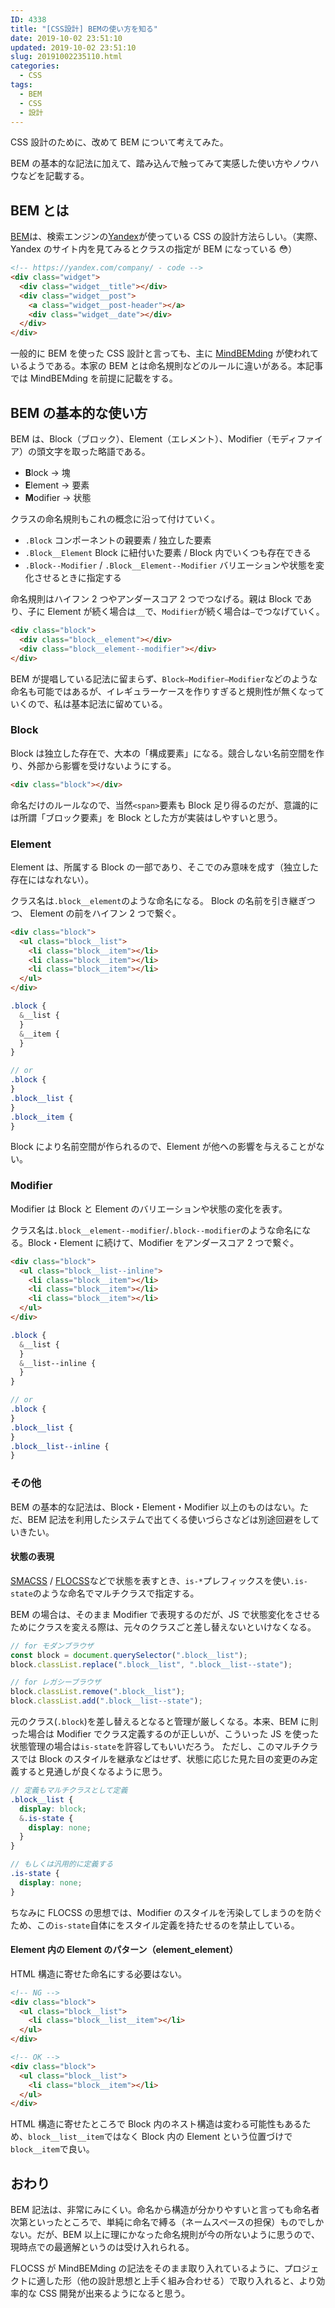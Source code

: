 ```yaml
---
ID: 4338
title: "[CSS設計] BEMの使い方を知る"
date: 2019-10-02 23:51:10
updated: 2019-10-02 23:51:10
slug: 20191002235110.html
categories:
  - CSS
tags:
  - BEM
  - CSS
  - 設計
---
```


CSS 設計のために、改めて BEM について考えてみた。

BEM の基本的な記法に加えて、踏み込んで触ってみて実感した使い方やノウハウなどを記載する。

## BEM とは

[BEM](https://github.com/juno/bem-methodology-ja/blob/master/definitions.md)は、検索エンジンの[Yandex](https://yandex.com/)が使っている CSS の設計方法らしい。（実際、Yandex のサイト内を見てみるとクラスの指定が BEM になっている 😳）

```html
<!-- https://yandex.com/company/ - code -->
<div class="widget">
  <div class="widget__title"></div>
  <div class="widget__post">
    <a class="widget__post-header"></a>
    <div class="widget__date"></div>
  </div>
</div>
```

一般的に BEM を使った CSS 設計と言っても、主に [MindBEMding](https://csswizardry.com/2013/01/mindbemding-getting-your-head-round-bem-syntax/) が使われているようである。本家の BEM とは命名規則などのルールに違いがある。本記事では MindBEMding を前提に記載をする。

## BEM の基本的な使い方

BEM は、Block（ブロック）、Element（エレメント）、Modifier（モディファイア）の頭文字を取った略語である。

- **B**lock → 塊
- **E**lement → 要素
- **M**odifier → 状態

クラスの命名規則もこれの概念に沿って付けていく。

- `.Block`
  コンポーネントの親要素 / 独立した要素
- `.Block__Element`
  Block に紐付いた要素 / Block 内でいくつも存在できる
- `.Block--Modifier` / `.Block__Element--Modifier`
  バリエーションや状態を変化させるときに指定する

命名規則はハイフン 2 つやアンダースコア 2 つでつなげる。親は Block であり、子に Element が続く場合は`__`で、`Modifier`が続く場合は`—`でつなげていく。

```html
<div class="block">
  <div class="block__element"></div>
  <div class="block__element--modifier"></div>
</div>
```

BEM が提唱している記法に留まらず、`Block—Modifier—Modifier`などのような命名も可能ではあるが、イレギュラーケースを作りすぎると規則性が無くなっていくので、私は基本記法に留めている。

### Block

Block は独立した存在で、大本の「構成要素」になる。競合しない名前空間を作り、外部から影響を受けないようにする。

```html
<div class="block"></div>
```

命名だけのルールなので、当然`<span>`要素も Block 足り得るのだが、意識的には所謂「ブロック要素」を Block とした方が実装はしやすいと思う。

### Element

Element は、所属する Block の一部であり、そこでのみ意味を成す（独立した存在にはなれない）。

クラス名は`.block__element`のような命名になる。 Block の名前を引き継ぎつつ、 Element の前をハイフン 2 つで繋ぐ。

```html
<div class="block">
  <ul class="block__list">
    <li class="block__item"></li>
    <li class="block__item"></li>
    <li class="block__item"></li>
  </ul>
</div>
```

```scss
.block {
  &__list {
  }
  &__item {
  }
}

// or
.block {
}
.block__list {
}
.block__item {
}
```

Block により名前空間が作られるので、Element が他への影響を与えることがない。

### Modifier

Modifier は Block と Element のバリエーションや状態の変化を表す。

クラス名は`.block__element--modifier`/`.block--modifier`のような命名になる。Block・Element に続けて、Modifier をアンダースコア 2 つで繋ぐ。

```html
<div class="block">
  <ul class="block__list--inline">
    <li class="block__item"></li>
    <li class="block__item"></li>
    <li class="block__item"></li>
  </ul>
</div>
```

```scss
.block {
  &__list {
  }
  &__list--inline {
  }
}

// or
.block {
}
.block__list {
}
.block__list--inline {
}
```

### その他

BEM の基本的な記法は、Block・Element・Modifier 以上のものはない。ただ、BEM 記法を利用したシステムで出てくる使いづらさなどは別途回避をしていきたい。

#### 状態の表現

[SMACSS](http://smacss.com/ja) / [FLOCSS](https://github.com/hiloki/flocss)などで状態を表すとき、`is-*`プレフィックスを使い`.is-state`のような命名でマルチクラスで指定する。

BEM の場合は、そのまま Modifier で表現するのだが、JS で状態変化をさせるためにクラスを変える際は、元々のクラスごと差し替えないといけなくなる。

```js
// for モダンブラウザ
const block = document.querySelector(".block__list");
block.classList.replace(".block__list", ".block__list--state");

// for レガシーブラウザ
block.classList.remove(".block__list");
block.classList.add(".block__list--state");
```

元のクラス(`.block`)を差し替えるとなると管理が厳しくなる。本来、BEM に則った場合は Modifier でクラス定義するのが正しいが、こういった JS を使った状態管理の場合は`is-state`を許容してもいいだろう。
ただし、このマルチクラスでは Block のスタイルを継承などはせず、状態に応じた見た目の変更のみ定義すると見通しが良くなるように思う。

```scss
// 定義もマルチクラスとして定義
.block__list {
  display: block;
  &.is-state {
    display: none;
  }
}

// もしくは汎用的に定義する
.is-state {
  display: none;
}
```

ちなみに FLOCSS の思想では、Modifier のスタイルを汚染してしまうのを防ぐため、この`is-state`自体にをスタイル定義を持たせるのを禁止している。

#### Element 内の Element のパターン（element_element）

HTML 構造に寄せた命名にする必要はない。

```html
<!-- NG -->
<div class="block">
  <ul class="block__list">
    <li class="block__list__item"></li>
  </ul>
</div>

<!-- OK -->
<div class="block">
  <ul class="block__list">
    <li class="block__item"></li>
  </ul>
</div>
```

HTML 構造に寄せたところで Block 内のネスト構造は変わる可能性もあるため、`block__list__item`ではなく Block 内の Element という位置づけで`block__item`で良い。

## おわり

BEM 記法は、非常にみにくい。命名から構造が分かりやすいと言っても命名者次第といったところで、単純に命名で縛る（ネームスペースの担保）ものでしかない。だが、BEM 以上に理にかなった命名規則が今の所ないように思うので、現時点での最適解というのは受け入れられる。

FLOCSS が MindBEMding の記法をそのまま取り入れているように、プロジェクトに適した形（他の設計思想と上手く組み合わせる）で取り入れると、より効率的な CSS 開発が出来るようになると思う。
